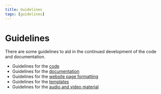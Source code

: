 ```yaml
---
title: Guidelines
tags: [guidelines]
---
```


# Guidelines

There are some guidelines to aid in the continued development of the code and documentation.

- Guidelines for the [code](/development/guideline/code)
- Guidelines for the [documentation](/development/guideline/documentation)
- Guidelines for the [website page formatting](/development/guideline/website)
- Guidelines for the [templates](/development/guideline/templates)
- Guidelines for the [audio and video material](/development/guideline/video)
